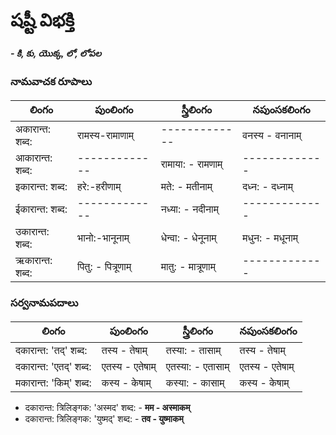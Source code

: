 # షష్టీ విభక్తి 
#### *- కి, కు, యొక్క, లో, లోపల*

### నామవాచక రూపాలు 

లింగం | పుంలింగం   | స్త్రీలింగం     | నపుంసకలింగం  
-------------|---------------|---------------|-----------
अकारान्त: शब्द: | रामस्य-रामाणाम् | -------------| वनस्य - वनानाम् 
आकारान्त: शब्द: | ------------- | रामाया: - रामणाम्  | -------------
इकारान्त: शब्द: | हरे:-हरीणाम् |  मते: - मतीनाम्   | दध्न: - दध्नाम्  
ईकारान्त: शब्द: | ------------- |  नध्या: - नदीनाम् | -------------
उकारान्त: शब्द: | भानो:-भानूनाम्  | धेन्वा: - धेनूनाम् | मधुन: - मधूनाम्  
ऋकारान्त: शब्द: | पितु: - पित्रूणाम् | मातु: - मात्रूणाम् | ------------- 


### సర్వనామపదాలు  

లింగం | పుంలింగం   | స్త్రీలింగం     | నపుంసకలింగం  
-------------|---------------|---------------|-----------
दकारान्त: 'तद्' शब्द: | तस्य - तेषाम् | तस्या: - तासाम् | तस्य - तेषाम् 
दकारान्त: 'एतद्' शब्द: | एतस्य - एतेषाम् | एतस्या: - एतासाम् | एतस्य - एतेषाम्
मकारान्त: 'किम्' शब्द: | कस्य - केषाम् | कस्या: - कासाम् | कस्य - केषाम्  



- दकारान्त: त्रिलिङ्गक: 'अस्मद'   शब्द: - **मम - अस्माकम्**
- दकारान्त: त्रिलिङ्गक: 'युष्मद्' शब्द: - **तव - युष्माकम्**